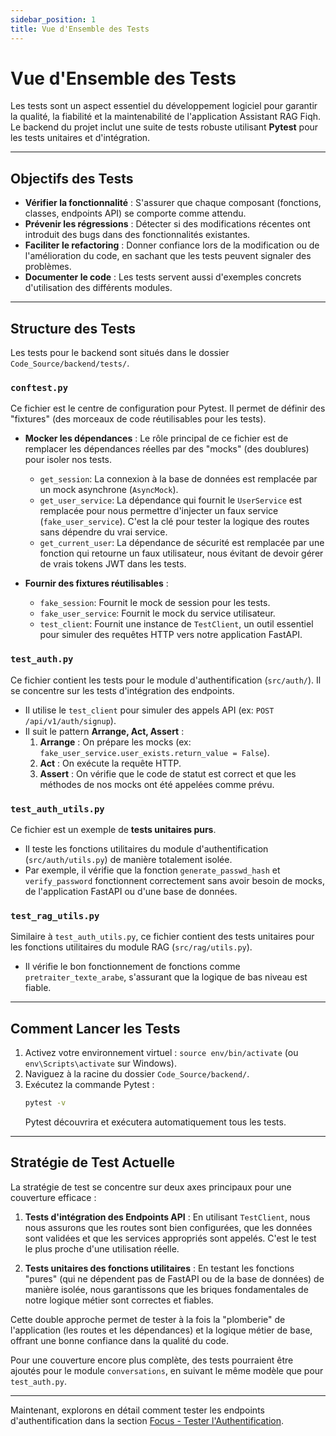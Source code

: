 ```yaml
---
sidebar_position: 1
title: Vue d'Ensemble des Tests
---
```


# Vue d'Ensemble des Tests

Les tests sont un aspect essentiel du développement logiciel pour garantir la qualité, la fiabilité et la maintenabilité de l'application Assistant RAG Fiqh. Le backend du projet inclut une suite de tests robuste utilisant **Pytest** pour les tests unitaires et d'intégration.

---

## Objectifs des Tests

* **Vérifier la fonctionnalité** : S'assurer que chaque composant (fonctions, classes, endpoints API) se comporte comme attendu.
* **Prévenir les régressions** : Détecter si des modifications récentes ont introduit des bugs dans des fonctionnalités existantes.
* **Faciliter le refactoring** : Donner confiance lors de la modification ou de l'amélioration du code, en sachant que les tests peuvent signaler des problèmes.
* **Documenter le code** : Les tests servent aussi d'exemples concrets d'utilisation des différents modules.

---

## Structure des Tests

Les tests pour le backend sont situés dans le dossier `Code_Source/backend/tests/`.

### `conftest.py`

Ce fichier est le centre de configuration pour Pytest. Il permet de définir des "fixtures" (des morceaux de code réutilisables pour les tests).

* **Mocker les dépendances** : Le rôle principal de ce fichier est de remplacer les dépendances réelles par des "mocks" (des doublures) pour isoler nos tests.
    * `get_session`: La connexion à la base de données est remplacée par un mock asynchrone (`AsyncMock`).
    * `get_user_service`: La dépendance qui fournit le `UserService` est remplacée pour nous permettre d'injecter un faux service (`fake_user_service`). C'est la clé pour tester la logique des routes sans dépendre du vrai service.
    * `get_current_user`: La dépendance de sécurité est remplacée par une fonction qui retourne un faux utilisateur, nous évitant de devoir gérer de vrais tokens JWT dans les tests.

* **Fournir des fixtures réutilisables** :
    * `fake_session`: Fournit le mock de session pour les tests.
    * `fake_user_service`: Fournit le mock du service utilisateur.
    * `test_client`: Fournit une instance de `TestClient`, un outil essentiel pour simuler des requêtes HTTP vers notre application FastAPI.

### `test_auth.py`

Ce fichier contient les tests pour le module d'authentification (`src/auth/`). Il se concentre sur les tests d'intégration des endpoints.
* Il utilise le `test_client` pour simuler des appels API (ex: `POST /api/v1/auth/signup`).
* Il suit le pattern **Arrange, Act, Assert** :
    1.  **Arrange** : On prépare les mocks (ex: `fake_user_service.user_exists.return_value = False`).
    2.  **Act** : On exécute la requête HTTP.
    3.  **Assert** : On vérifie que le code de statut est correct et que les méthodes de nos mocks ont été appelées comme prévu.

### `test_auth_utils.py`

Ce fichier est un exemple de **tests unitaires purs**.
* Il teste les fonctions utilitaires du module d'authentification (`src/auth/utils.py`) de manière totalement isolée.
* Par exemple, il vérifie que la fonction `generate_passwd_hash` et `verify_password` fonctionnent correctement sans avoir besoin de mocks, de l'application FastAPI ou d'une base de données.

### `test_rag_utils.py`

Similaire à `test_auth_utils.py`, ce fichier contient des tests unitaires pour les fonctions utilitaires du module RAG (`src/rag/utils.py`).
* Il vérifie le bon fonctionnement de fonctions comme `pretraiter_texte_arabe`, s'assurant que la logique de bas niveau est fiable.

---

## Comment Lancer les Tests

1.  Activez votre environnement virtuel : `source env/bin/activate` (ou `env\Scripts\activate` sur Windows).
2.  Naviguez à la racine du dossier `Code_Source/backend/`.
3.  Exécutez la commande Pytest :
    ```bash
    pytest -v
    ```
    Pytest découvrira et exécutera automatiquement tous les tests.

---

## Stratégie de Test Actuelle

La stratégie de test se concentre sur deux axes principaux pour une couverture efficace :

1.  **Tests d'intégration des Endpoints API** : En utilisant `TestClient`, nous nous assurons que les routes sont bien configurées, que les données sont validées et que les services appropriés sont appelés. C'est le test le plus proche d'une utilisation réelle.

2.  **Tests unitaires des fonctions utilitaires** : En testant les fonctions "pures" (qui ne dépendent pas de FastAPI ou de la base de données) de manière isolée, nous garantissons que les briques fondamentales de notre logique métier sont correctes et fiables.

Cette double approche permet de tester à la fois la "plomberie" de l'application (les routes et les dépendances) et la logique métier de base, offrant une bonne confiance dans la qualité du code.

Pour une couverture encore plus complète, des tests pourraient être ajoutés pour le module `conversations`, en suivant le même modèle que pour `test_auth.py`.

---

Maintenant, explorons en détail comment tester les endpoints d'authentification dans la section [Focus - Tester l'Authentification](./auth-tests).